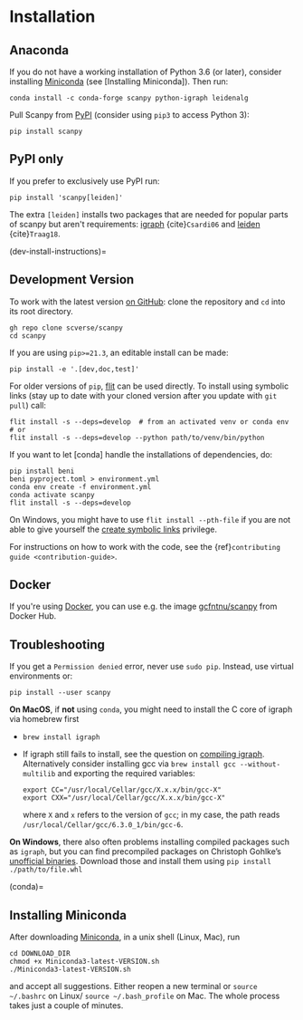 # Installation

## Anaconda

If you do not have a working installation of Python 3.6 (or later), consider
installing [Miniconda] (see [Installing Miniconda]). Then run:

```shell
conda install -c conda-forge scanpy python-igraph leidenalg
```

Pull Scanpy from [PyPI](https://pypi.org/project/scanpy) (consider using `pip3` to access Python 3):

```shell
pip install scanpy
```

## PyPI only

If you prefer to exclusively use PyPI run:

```shell
pip install 'scanpy[leiden]'
```

The extra `[leiden]` installs two packages that are needed for popular
parts of scanpy but aren't requirements: [igraph] {cite}`Csardi06` and [leiden] {cite}`Traag18`.

(dev-install-instructions)=

## Development Version

To work with the latest version [on GitHub]: clone the repository and `cd` into its root directory.

```shell
gh repo clone scverse/scanpy
cd scanpy
```

If you are using `pip>=21.3`, an editable install can be made:

```shell
pip install -e '.[dev,doc,test]'
```

For older versions of `pip`, [flit] can be used directly.
To install using symbolic links (stay up to date with your cloned version after you update with `git pull`) call:

```shell
flit install -s --deps=develop  # from an activated venv or conda env
# or
flit install -s --deps=develop --python path/to/venv/bin/python
```

If you want to let [conda] handle the installations of dependencies, do:

```shell
pip install beni
beni pyproject.toml > environment.yml
conda env create -f environment.yml
conda activate scanpy
flit install -s --deps=develop
```

On Windows, you might have to use `flit install --pth-file`
if you are not able to give yourself the [create symbolic links] privilege.

For instructions on how to work with the code, see the {ref}`contributing guide <contribution-guide>`.

## Docker

If you're using [Docker], you can use e.g. the image [gcfntnu/scanpy] from Docker Hub.

## Troubleshooting

If you get a `Permission denied` error, never use `sudo pip`. Instead, use virtual environments or:

```shell
pip install --user scanpy
```

**On MacOS**, if **not** using `conda`, you might need to install the C core of igraph via homebrew first

- `brew install igraph`

- If igraph still fails to install, see the question on [compiling igraph].
  Alternatively consider installing gcc via `brew install gcc --without-multilib`
  and exporting the required variables:

  ```shell
  export CC="/usr/local/Cellar/gcc/X.x.x/bin/gcc-X"
  export CXX="/usr/local/Cellar/gcc/X.x.x/bin/gcc-X"
  ```

  where `X` and `x` refers to the version of `gcc`;
  in my case, the path reads `/usr/local/Cellar/gcc/6.3.0_1/bin/gcc-6`.

**On Windows**, there also often problems installing compiled packages such as `igraph`,
but you can find precompiled packages on Christoph Gohlke’s [unofficial binaries].
Download those and install them using `pip install ./path/to/file.whl`

(conda)=

## Installing Miniconda

After downloading [Miniconda], in a unix shell (Linux, Mac), run

```shell
cd DOWNLOAD_DIR
chmod +x Miniconda3-latest-VERSION.sh
./Miniconda3-latest-VERSION.sh
```

and accept all suggestions.
Either reopen a new terminal or `source ~/.bashrc` on Linux/ `source ~/.bash_profile` on Mac.
The whole process takes just a couple of minutes.

[bioconda]: https://bioconda.github.io/
[compiling igraph]: https://stackoverflow.com/q/29589696/247482
[create symbolic links]: https://docs.microsoft.com/en-us/windows/security/threat-protection/security-policy-settings/create-symbolic-links
[docker]: https://en.wikipedia.org/wiki/Docker_(software)
[flit]: https://flit.readthedocs.io/en/latest/
[from pypi]: https://pypi.org/project/scanpy
[gcfntnu/scanpy]: https://hub.docker.com/r/gcfntnu/scanpy
[leiden]: https://leidenalg.readthedocs.io
[miniconda]: https://docs.conda.io/projects/miniconda/en/latest/
[on github]: https://github.com/scverse/scanpy
[igraph]: https://python.igraph.org/en/stable/
[unofficial binaries]: https://www.lfd.uci.edu/~gohlke/pythonlibs/
